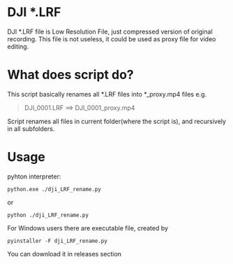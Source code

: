 # DJI *.LRF 
DJI *.LRF file is Low Resolution File, just compressed version of original recording. 
This file is not useless, it could be used as proxy file for video editing.

# What does script do?

This script basically renames all *.LRF files into *_proxy.mp4 files
e.g.

> DJI_0001.LRF ==> DJI_0001_proxy.mp4 

Script renames all files in current folder(where the script is), and recursively in all subfolders.

# Usage

pyhton interpreter:
```
python.exe ./dji_LRF_rename.py
```
or
```
python ./dji_LRF_rename.py
```

For Windows users there are executable file, created by
```
pyinstaller -F dji_LRF_rename.py
```
You can download it in releases section
